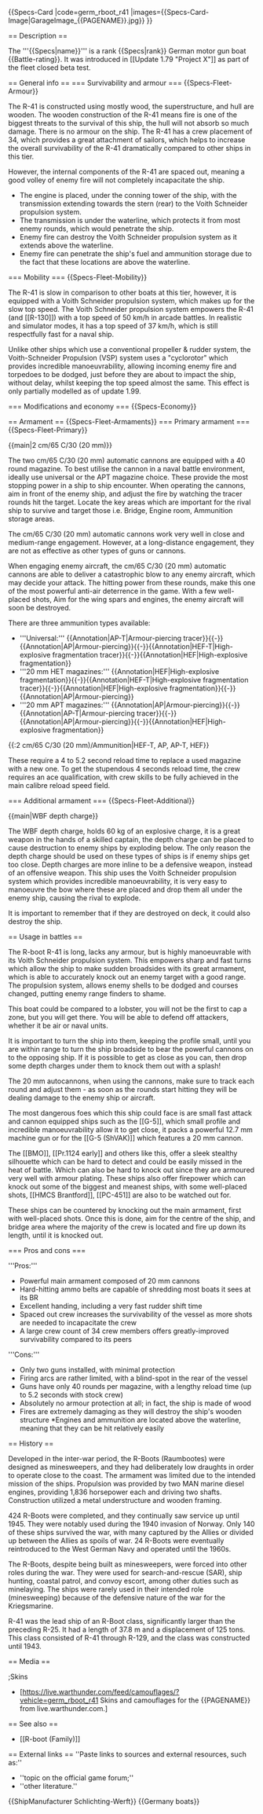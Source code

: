 {{Specs-Card
|code=germ_rboot_r41
|images={{Specs-Card-Image|GarageImage_{{PAGENAME}}.jpg}}
}}

== Description ==
<!-- ''In the first part of the description, cover the history of the ship's creation and military application. In the second part, tell the reader about using this ship in the game. Add a screenshot: if a beginner player has a hard time remembering vehicles by name, a picture will help them identify the ship in question.'' -->
The '''{{Specs|name}}''' is a rank {{Specs|rank}} German motor gun boat {{Battle-rating}}. It was introduced in [[Update 1.79 "Project X"]] as part of the fleet closed beta test.

== General info ==
=== Survivability and armour ===
{{Specs-Fleet-Armour}}
<!-- ''Talk about the vehicle's armour. Note the most well-defended and most vulnerable zones, e.g. the ammo magazine. Evaluate the composition of components and assemblies responsible for movement and manoeuvrability. Evaluate the survivability of the primary and secondary armaments separately. Don't forget to mention the size of the crew, which plays an important role in fleet mechanics. Save tips on preserving survivability for the "Usage in battles" section. If necessary, use a graphical template to show the most well-protected or most vulnerable points in the armour.'' -->

The R-41 is constructed using mostly wood, the superstructure, and hull are wooden. The wooden construction of the R-41 means fire is one of the biggest threats to the survival of this ship, the hull will not absorb so much damage. There is no armour on the ship. The R-41 has a crew placement of 34, which provides a great attachment of sailors, which helps to increase the overall survivability of the R-41 dramatically compared to other ships in this tier.

However, the internal components of the R-41 are spaced out, meaning a good volley of enemy fire will not completely incapacitate the ship.

* The engine is placed, under the conning tower of the ship, with the transmission extending towards the stern (rear) to the Voith Schneider propulsion system.
* The transmission is under the waterline, which protects it from most enemy rounds, which would penetrate the ship.
* Enemy fire can destroy the Voith Schneider propulsion system as it extends above the waterline.
* Enemy fire can penetrate the ship's fuel and ammunition storage due to the fact that these locations are above the waterline.

=== Mobility ===
{{Specs-Fleet-Mobility}}
<!-- ''Write about the ship's mobility. Evaluate its power and manoeuvrability, rudder rerouting speed, stopping speed at full tilt, with its maximum forward and reverse speed.'' -->

The R-41 is slow in comparison to other boats at this tier, however, it is equipped with a Voith Schneider propulsion system, which makes up for the slow top speed. The Voith Schneider propulsion system empowers the R-41 (and [[R-130]]) with a top speed of 50 km/h in arcade battles. In realistic and simulator modes, it has a top speed of 37 km/h, which is still respectfully fast for a naval ship.

Unlike other ships which use a conventional propeller & rudder system, the Voith-Schneider Propulsion (VSP) system uses a "cyclorotor" which provides incredible manoeuvrability, allowing incoming enemy fire and torpedoes to be dodged, just before they are about to impact the ship, without delay, whilst keeping the top speed almost the same. This effect is only partially modelled as of update 1.99.

=== Modifications and economy ===
{{Specs-Economy}}

== Armament ==
{{Specs-Fleet-Armaments}}
=== Primary armament ===
{{Specs-Fleet-Primary}}
<!-- ''Provide information about the characteristics of the primary armament. Evaluate their efficacy in battle based on their reload speed, ballistics and the capacity of their shells. Add a link to the main article about the weapon: <code><nowiki>{{main|Weapon name (calibre)}}</nowiki></code>. Broadly describe the ammunition available for the primary armament, and provide recommendations on how to use it and which ammunition to choose.'' -->
{{main|2 cm/65 C/30 (20 mm)}}

The two cm/65 C/30 (20 mm) automatic cannons are equipped with a 40 round magazine.
To best utilise the cannon in a naval battle environment, ideally use universal or the APT magazine choice. These provide the most stopping power in a ship to ship encounter. When operating the cannons, aim in front of the enemy ship, and adjust the fire by watching the tracer rounds hit the target. Locate the key areas which are important for the rival ship to survive and target those i.e. Bridge, Engine room, Ammunition storage areas.

The cm/65 C/30 (20 mm) automatic cannons work very well in close and medium-range engagement. However, at a long-distance engagement, they are not as effective as other types of guns or cannons.

When engaging enemy aircraft, the cm/65 C/30 (20 mm) automatic cannons are able to deliver a catastrophic blow to any enemy aircraft, which may decide your attack. The hitting power from these rounds, make this one of the most powerful anti-air deterrence in the game. With a few well-placed shots, Aim for the wing spars and engines, the enemy aircraft will soon be destroyed.

There are three ammunition types available:

* '''Universal:''' {{Annotation|AP-T|Armour-piercing tracer}}{{-}}{{Annotation|AP|Armour-piercing}}{{-}}{{Annotation|HEF-T|High-explosive fragmentation tracer}}{{-}}{{Annotation|HEF|High-explosive fragmentation}}
* '''20 mm HET magazines:''' {{Annotation|HEF|High-explosive fragmentation}}{{-}}{{Annotation|HEF-T|High-explosive fragmentation tracer}}{{-}}{{Annotation|HEF|High-explosive fragmentation}}{{-}}{{Annotation|AP|Armour-piercing}}
* '''20 mm APT magazines:''' {{Annotation|AP|Armour-piercing}}{{-}}{{Annotation|AP-T|Armour-piercing tracer}}{{-}}{{Annotation|AP|Armour-piercing}}{{-}}{{Annotation|HEF|High-explosive fragmentation}}

{{:2 cm/65 C/30 (20 mm)/Ammunition|HEF-T, AP, AP-T, HEF}}

These require a 4 to 5.2 second reload time to replace a used magazine with a new one. To get the stupendous 4 seconds reload time, the crew requires an ace qualification, with crew skills to be fully achieved in the main calibre reload speed field.

=== Additional armament ===
{{Specs-Fleet-Additional}}
<!-- ''Describe the available additional armaments of the ship: depth charges, mines, torpedoes. Talk about their positions, available ammunition and launch features such as dead zones of torpedoes. If there is no additional armament, remove this section.'' -->
{{main|WBF depth charge}}

The WBF depth charge, holds 60 kg of an explosive charge, it is a great weapon in the hands of a skilled captain, the depth charge can be placed to cause destruction to enemy ships by exploding below. The only reason the depth charge should be used on these types of ships is if enemy ships get too close. Depth charges are more inline to be a defensive weapon, instead of an offensive weapon. This ship uses the Voith Schneider propulsion system which provides incredible manoeuvrability, it is very easy to manoeuvre the bow where these are placed and drop them all under the enemy ship, causing the rival to explode.

It is important to remember that if they are destroyed on deck, it could also destroy the ship.

== Usage in battles ==
<!-- ''Describe the technique of using this ship, the characteristics of her use in a team and tips on strategy. Abstain from writing an entire guide – don't try to provide a single point of view, but give the reader food for thought. Talk about the most dangerous opponents for this vehicle and provide recommendations on fighting them. If necessary, note the specifics of playing with this vehicle in various modes (AB, RB, SB).'' -->

The R-boot R-41 is long, lacks any armour, but is highly manoeuvrable with its Voith Schneider propulsion system. This empowers sharp and fast turns which allow the ship to make sudden broadsides with its great armament, which is able to accurately knock out an enemy target with a good range. The propulsion system, allows enemy shells to be dodged and courses changed, putting enemy range finders to shame.

This boat could be compared to a lobster, you will not be the first to cap a zone, but you will get there. You will be able to defend off attackers, whether it be air or naval units.

It is important to turn the ship into them, keeping the profile small, until you are within range to turn the ship broadside to bear the powerful cannons on to the opposing ship. If it is possible to get as close as you can, then drop some depth charges under them to knock them out with a splash!

The 20 mm autocannons, when using the cannons, make sure to track each round and adjust them - as soon as the rounds start hitting they will be dealing damage to the enemy ship or aircraft.

The most dangerous foes which this ship could face is are small fast attack and cannon equipped ships such as the [[G-5]], which small profile and incredible manoeuvrability allow it to get close, it packs a powerful 12.7 mm machine gun or for the [[G-5 (ShVAK)]] which features a 20 mm cannon.

The [[BMO]], [[Pr.1124 early]] and others like this, offer a sleek stealthy silhouette which can be hard to detect and could be easily missed in the heat of battle. Which can also be hard to knock out since they are armoured very well with armour plating. These ships also offer firepower which can knock out some of the biggest and meanest ships, with some well-placed shots, [[HMCS Brantford]], [[PC-451]] are also to be watched out for.

These ships can be countered by knocking out the main armament, first with well-placed shots. Once this is done, aim for the centre of the ship, and bridge area where the majority of the crew is located and fire up down its length, until it is knocked out.

=== Pros and cons ===
<!-- ''Summarise and briefly evaluate the vehicle in terms of its characteristics and combat effectiveness. Mark its pros and cons in the bulleted list. Try not to use more than 6 points for each of the characteristics. Avoid using categorical definitions such as "bad", "good" and the like - use substitutions with softer forms such as "inadequate" and "effective".'' -->

'''Pros:'''

* Powerful main armament composed of 20 mm cannons
* Hard-hitting ammo belts are capable of shredding most boats it sees at its BR
* Excellent handing, including a very fast rudder shift time
* Spaced out crew increases the survivability of the vessel as more shots are needed to incapacitate the crew
* A large crew count of 34 crew members offers greatly-improved survivability compared to its peers


'''Cons:'''

* Only two guns installed, with minimal protection
* Firing arcs are rather limited, with a blind-spot in the rear of the vessel
* Guns have only 40 rounds per magazine, with a lengthy reload time (up to 5.2 seconds with stock crew)
* Absolutely no armour protection at all; in fact, the ship is made of wood
* Fires are extremely damaging as they will destroy the ship's wooden structure
*Engines and ammunition are located above the waterline, meaning that they can be hit relatively easily

== History ==
<!-- ''Describe the history of the creation and combat usage of the ship in more detail than in the introduction. If the historical reference turns out to be too long, take it to a separate article, taking a link to the article about the ship and adding a block "/History" (example: <nowiki>https://wiki.warthunder.com/(Ship-name)/History</nowiki>) and add a link to it here using the <code>main</code> template. Be sure to reference text and sources by using <code><nowiki><ref></ref></nowiki></code>, as well as adding them at the end of the article with <code><nowiki><references /></nowiki></code>. This section may also include the ship's dev blog entry (if applicable) and the in-game encyclopedia description (under <code><nowiki>=== In-game description ===</nowiki></code>, also if applicable).'' -->

Developed in the inter-war period, the R-Boots (Raumbootes) were designed as minesweepers, and they had deliberately low draughts in order to operate close to the coast. The armament was limited due to the intended mission of the ships. Propulsion was provided by two MAN marine diesel engines, providing 1,836 horsepower each and driving two shafts. Construction utilized a metal understructure and wooden framing.

424 R-Boots were completed, and they continually saw service up until 1945. They were notably used during the 1940 invasion of Norway. Only 140 of these ships survived the war, with many captured by the Allies or divided up between the Allies as spoils of war. 24 R-Boots were eventually reintroduced to the West German Navy and operated until the 1960s.

The R-Boots, despite being built as minesweepers, were forced into other roles during the war. They were used for search-and-rescue (SAR), ship hunting, coastal patrol, and convoy escort, among other duties such as minelaying. The ships were rarely used in their intended role (minesweeping) because of the defensive nature of the war for the Kriegsmarine.

R-41 was the lead ship of an R-Boot class, significantly larger than the preceding R-25. It had a length of 37.8 m and a displacement of 125 tons. This class consisted of R-41 through R-129, and the class was constructed until 1943.

== Media ==
<!-- ''Excellent additions to the article would be video guides, screenshots from the game, and photos.'' -->

;Skins

* [https://live.warthunder.com/feed/camouflages/?vehicle=germ_rboot_r41 Skins and camouflages for the {{PAGENAME}} from live.warthunder.com.]

== See also ==
<!-- ''Links to articles on the War Thunder Wiki that you think will be useful for the reader, for example:''
* ''reference to the series of the ship;''
* ''links to approximate analogues of other nations and research trees.'' -->

* [[R-boot (Family)]]

== External links ==
''Paste links to sources and external resources, such as:''

* ''topic on the official game forum;''
* ''other literature.''

{{ShipManufacturer Schlichting-Werft}}
{{Germany boats}}